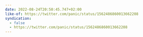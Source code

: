```yaml
---
date: 2022-08-24T20:50:45.747+02:00
like-of: https://twitter.com/panic/status/1562486860013662208
syndication:
  - false
  - https://twitter.com/panic/status/1562486860013662208
---
```

